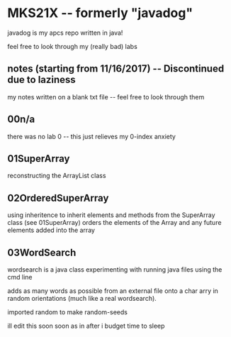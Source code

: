 # MKS21X -- formerly "javadog"
javadog is my apcs repo written in java!

feel free to look through my (really bad) labs

## notes (starting from 11/16/2017) -- Discontinued due to laziness
my notes written on a blank txt file -- feel free to look through them

## 00n/a
there was no lab 0 -- this just relieves my 0-index anxiety

## 01SuperArray
reconstructing the ArrayList class

## 02OrderedSuperArray
using inheritence to inherit elements and methods from the SuperArray class (see 01SuperArray)
orders the elements of the Array and any future elements added into the array

## 03WordSearch
wordsearch is a java class experimenting with running java files using the cmd line

adds as many words as possible from an external file onto a char arry in random orientations (much like a real wordsearch).

imported random to make random-seeds

ill edit this soon
soon as in after i budget time to sleep
